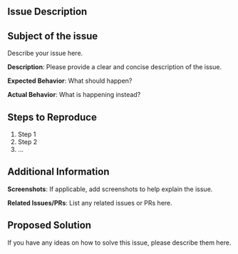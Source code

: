
## Issue Description

## Subject of the issue
Describe your issue here.

**Description**:
Please provide a clear and concise description of the issue.

**Expected Behavior**:
What should happen?

**Actual Behavior**:
What is happening instead?

## Steps to Reproduce

1. Step 1
2. Step 2
3. ...

## Additional Information

**Screenshots**:
If applicable, add screenshots to help explain the issue.

**Related Issues/PRs**:
List any related issues or PRs here.

## Proposed Solution

If you have any ideas on how to solve this issue, please describe them here.
